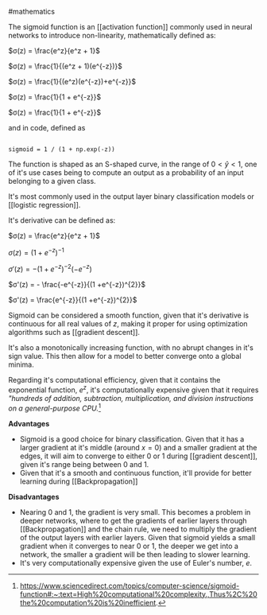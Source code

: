 #mathematics 

The sigmoid function is an [[activation function]] commonly used in neural networks to introduce non-linearity, mathematically defined as:

$σ(z) = \frac{e^z}{e^z + 1}$

$σ(z) = \frac{1}{(e^z + 1)(e^{-z})}$

$σ(z) = \frac{1}{(e^z)(e^{-z})+e^{-z}}$

$σ(z) = \frac{1}{1 + e^{-z}}$

$σ(z) = \frac{1}{1 + e^{-z}}$

and in code, defined as

```

sigmoid = 1 / (1 + np.exp(-z))

```

The function is shaped as an S-shaped curve, in the range of $0 < \hat{y} < 1$, one of it's use cases being to compute an output as a probability of an input belonging to a given class.

It's most commonly used in the output layer binary classification models or [[logistic regression]].

It's derivative can be defined as:

$σ(z) = \frac{e^z}{e^z + 1}$

$σ(z) = (1+e^{-z})^{-1}$

$σ'(z) = - (1 +e^{-z})^{-2}(-e^{-z})$

$σ'(z) = - \frac{-e^{-z}}{(1 +e^{-z})^{2}}$

$σ'(z) = \frac{e^{-z}}{(1 +e^{-z})^{2}}$

Sigmoid can be considered a smooth function, given that it's derivative is continuous for all real values of $z$, making it proper for using optimization algorithms such as [[gradient descent]].

It's also a monotonically increasing function, with no abrupt changes in it's sign value. This then allow for a model to better converge onto a global minima.

Regarding it's computational efficiency, given that it contains the exponential function, $e^z$, it's computationally expensive given that it requires *"hundreds of addition, subtraction, multiplication, and division instructions on a general-purpose CPU.*[^1]

**Advantages**

- Sigmoid is a good choice for binary classification. Given that it has a larger gradient at it's middle (around $x = 0$) and a smaller gradient at the edges, it will aim to converge to either 0 or 1 during [[gradient descent]], given it's range being between 0 and 1.
- Given that it's a smooth and continuous function, it'll provide for better learning during [[Backpropagation]]

**Disadvantages**
- Nearing $0$ and $1$, the gradient is very small. This becomes a problem in deeper networks, where to get the gradients of earlier layers through [[Backpropagation]] and the chain rule, we need to multiply the gradient of the output layers with earlier layers. Given that sigmoid yields a small gradient when it converges to near $0$ or $1$, the deeper we get into a network, the smaller a gradient will be then leading to slower learning.
- It's very computationally expensive given the use of Euler's number, $e$.

[^1]: https://www.sciencedirect.com/topics/computer-science/sigmoid-function#:~:text=High%20computational%20complexity.,Thus%2C%20the%20computation%20is%20inefficient.